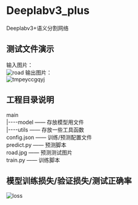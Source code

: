 # Deeplabv3_plus
Deeplabv3+语义分割网络
## 测试文件演示
输入图片：</br>
![road](https://user-images.githubusercontent.com/77096562/173211851-ace636a2-5fcb-4b7b-bc3a-696d7e067e2a.jpg)
输出图片：</br>
![tmpeyccgqyj](https://user-images.githubusercontent.com/77096562/173211863-ddfb2e1d-ed94-441c-9204-5405b26fc4a4.PNG)
## 工程目录说明
main</br>
|----model </span></span> —— </span></span> 存放模型用文件</br>
|----utils </span></span> —— </span></span> 存放一些工具函数</br>
config.json </span></span> —— </span></span> 训练/预测配置文件</br>
predict.py </span></span> —— </span></span> 预测脚本</br>
road.jpg </span></span> —— </span></span> 预测测试图片</br>
train.py </span></span> —— </span></span> 训练脚本</br>
## 模型训练损失/验证损失/测试正确率
![loss](https://user-images.githubusercontent.com/77096562/173211877-8044588e-a728-49be-8788-45c7f6cbe161.png)
